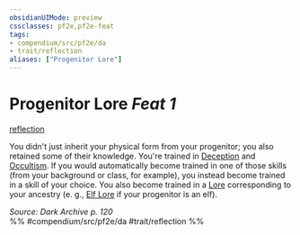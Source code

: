 ```yaml
---
obsidianUIMode: preview
cssclasses: pf2e,pf2e-feat
tags:
- compendium/src/pf2e/da
- trait/reflection
aliases: ["Progenitor Lore"]
---
```

# Progenitor Lore  *Feat 1*  
[reflection](rules/traits/reflection-da.md "Reflection Ancestry & Heritage Trait")  


You didn't just inherit your physical form from your progenitor; you also retained some of their knowledge. You're trained in [Deception](compendium/skills.md#Deception) and [Occultism](compendium/skills.md#Occultism). If you would automatically become trained in one of those skills (from your background or class, for example), you instead become trained in a skill of your choice. You also become trained in a [Lore](compendium/skills.md#Lore) corresponding to your ancestry (e. g., [Elf Lore](compendium/skills.md#Lore) if your progenitor is an elf).

*Source: Dark Archive p. 120*  
%% #compendium/src/pf2e/da #trait/reflection %%